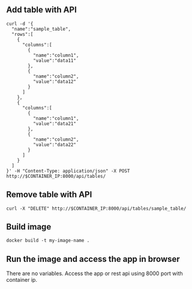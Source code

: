 ## Add table with API

```
curl -d '{
  "name":"sample_table",
  "rows":[
    {
      "columns":[
        {
          "name":"column1",
          "value":"data11"
        },
        {
          "name":"column2",
          "value":"data12"
        }
      ]
    },
    {
      "columns":[
        {
          "name":"column1",
          "value":"data21"
        },
        {
          "name":"column2",
          "value":"data22"
        }
      ]
    }
  ]
}' -H "Content-Type: application/json" -X POST http://$CONTAINER_IP:8000/api/tables/
```

## Remove table with API

```
curl -X "DELETE" http://$CONTAINER_IP:8000/api/tables/sample_table/
```

## Build image

```
docker build -t my-image-name .
```

## Run the image and access the app in browser

There are no variables. Access the app or rest api using 8000 port with container ip.
